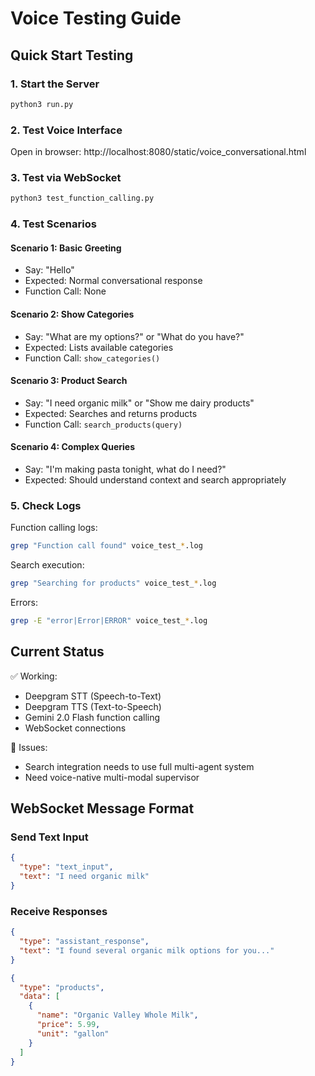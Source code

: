 # Voice Testing Guide

## Quick Start Testing

### 1. Start the Server
```bash
python3 run.py
```

### 2. Test Voice Interface
Open in browser: http://localhost:8080/static/voice_conversational.html

### 3. Test via WebSocket
```bash
python3 test_function_calling.py
```

### 4. Test Scenarios

#### Scenario 1: Basic Greeting
- Say: "Hello"
- Expected: Normal conversational response
- Function Call: None

#### Scenario 2: Show Categories
- Say: "What are my options?" or "What do you have?"
- Expected: Lists available categories
- Function Call: `show_categories()`

#### Scenario 3: Product Search
- Say: "I need organic milk" or "Show me dairy products"
- Expected: Searches and returns products
- Function Call: `search_products(query)`

#### Scenario 4: Complex Queries
- Say: "I'm making pasta tonight, what do I need?"
- Expected: Should understand context and search appropriately

### 5. Check Logs

Function calling logs:
```bash
grep "Function call found" voice_test_*.log
```

Search execution:
```bash
grep "Searching for products" voice_test_*.log
```

Errors:
```bash
grep -E "error|Error|ERROR" voice_test_*.log
```

## Current Status

✅ Working:
- Deepgram STT (Speech-to-Text)
- Deepgram TTS (Text-to-Speech)  
- Gemini 2.0 Flash function calling
- WebSocket connections

🚧 Issues:
- Search integration needs to use full multi-agent system
- Need voice-native multi-modal supervisor

## WebSocket Message Format

### Send Text Input
```json
{
  "type": "text_input",
  "text": "I need organic milk"
}
```

### Receive Responses
```json
{
  "type": "assistant_response",
  "text": "I found several organic milk options for you..."
}

{
  "type": "products",
  "data": [
    {
      "name": "Organic Valley Whole Milk",
      "price": 5.99,
      "unit": "gallon"
    }
  ]
}
```